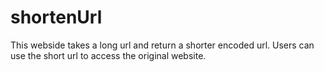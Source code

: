 # shortenUrl
This webside takes a long url and return a shorter encoded url. Users can use the short url to access the original website.

